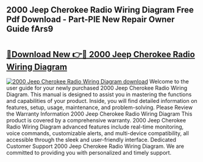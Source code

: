 ## 2000 Jeep Cherokee Radio Wiring Diagram Free Pdf Download - Part-PIE New Repair Owner Guide fArs9

# <h2><a href="http://dfr63y.blite.top/?on=2000+Jeep+Cherokee+Radio+Wiring+Diagram">🔗Download New 👉🔴 2000 Jeep Cherokee Radio Wiring Diagram</a></h2>

[![2000 Jeep Cherokee Radio Wiring Diagram download](https://i.imgur.com/lujVjoI.png)](http://dfr63y.blite.top/?on=2000+Jeep+Cherokee+Radio+Wiring+Diagram)
Welcome to the user guide for your newly purchased 2000 Jeep Cherokee Radio Wiring Diagram. This manual is designed to assist you in mastering the functions and capabilities of your product. Inside, you will find detailed information on features, setup, usage, maintenance, and problem-solving. Please Review the Warranty Information 2000 Jeep Cherokee Radio Wiring Diagram This product is covered by a comprehensive warranty. 2000 Jeep Cherokee Radio Wiring Diagram advanced features include real-time monitoring, voice commands, customizable alerts, and multi-device compatibility, all accessible through the sleek and user-friendly interface. Dedicated Customer Support 2000 Jeep Cherokee Radio Wiring Diagram. We are committed to providing you with personalized and timely support.
